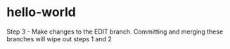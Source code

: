 # hello-world
Step 3 - Make changes to the EDIT branch.  Committing and merging these branches will wipe out steps 1 and 2